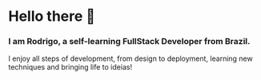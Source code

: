 # Hello there 👋

### I am Rodrigo, a self-learning FullStack Developer from Brazil. 
I enjoy all steps of development, from design to deployment, learning new techniques and bringing life to ideias!
